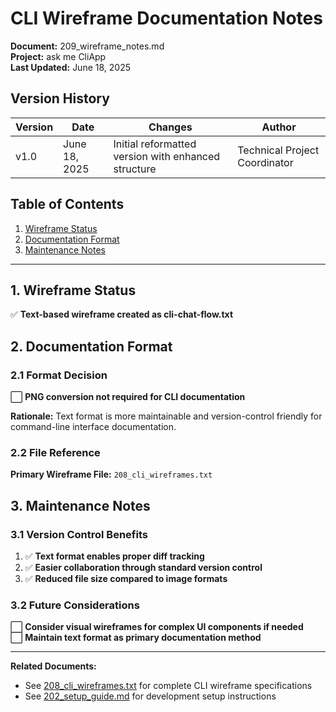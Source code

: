 # CLI Wireframe Documentation Notes

**Document:** 209_wireframe_notes.md  
**Project:** ask me CliApp  
**Last Updated:** June 18, 2025  

## Version History

| Version | Date | Changes | Author |
|---------|------|---------|--------|
| v1.0 | June 18, 2025 | Initial reformatted version with enhanced structure | Technical Project Coordinator |

## Table of Contents

1. [Wireframe Status](#1-wireframe-status)
2. [Documentation Format](#2-documentation-format)
3. [Maintenance Notes](#3-maintenance-notes)

---

## 1. Wireframe Status

✅ **Text-based wireframe created as cli-chat-flow.txt**

## 2. Documentation Format

### 2.1 Format Decision

⬜ **PNG conversion not required for CLI documentation**

**Rationale:** Text format is more maintainable and version-control friendly for command-line interface documentation.

### 2.2 File Reference

**Primary Wireframe File:** `208_cli_wireframes.txt`

## 3. Maintenance Notes

### 3.1 Version Control Benefits

1. ✅ **Text format enables proper diff tracking**
2. ✅ **Easier collaboration through standard version control**
3. ✅ **Reduced file size compared to image formats**

### 3.2 Future Considerations

⬜ **Consider visual wireframes for complex UI components if needed**  
⬜ **Maintain text format as primary documentation method**

---

**Related Documents:**
- See [208_cli_wireframes.txt](./208_cli_wireframes.txt) for complete CLI wireframe specifications
- See [202_setup_guide.md](./202_setup_guide.md) for development setup instructions